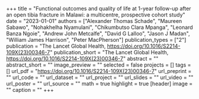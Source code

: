+++
title = "Functional outcomes and quality of life at 1-year follow-up after an open tibia fracture in Malawi: a multicentre, prospective cohort study"
date = "2023-01-01"
authors = ["Alexander Thomas Schade", "Maureen Sabawo", "Nohakhelha Nyamulani", "Chikumbutso Clara Mpanga", "Leonard Banza Ngoie", "Andrew John Metcalfe", "David G Lalloo", "Jason J Madan", "William James Harrison", "Peter MacPherson"]
publication_types = ["2"]
publication = "The Lancet Global Health, https://doi.org/10.1016/S2214-109X(23)00346-7"
publication_short = "The Lancet Global Health, https://doi.org/10.1016/S2214-109X(23)00346-7"
abstract = ""
abstract_short = ""
image_preview = ""
selected = false
projects = []
tags = []
url_pdf = "https://doi.org/10.1016/S2214-109X(23)00346-7"
url_preprint = ""
url_code = ""
url_dataset = ""
url_project = ""
url_slides = ""
url_video = ""
url_poster = ""
url_source = ""
math = true
highlight = true
[header]
image = ""
caption = ""
+++

